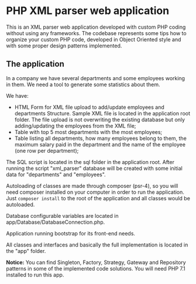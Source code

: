 # PHP XML parser web application

This is an XML parser web application developed with custom PHP coding without using any frameworks. The codebase represents some 
tips how to organize your custom PHP code, developed in Object Oriented style and with some proper design patterns implemented.

## The application

In a company we have several departments and some employees working in them. We need a tool to generate some statistics about them.

We have:
- HTML Form for XML file upload to add/update employees and departments Structure. Sample XML file is located in the application root folder. 
The file upload is not overwriting the existing database but only adding/updating the employees from the XML file;
- Table with top 5 most departments with the most employees;
- Table listing all departments, how many employees belong to them, the maximum salary paid in the department and the name of the employee (one row per department);

The SQL script is located in the sql folder in the application root. After running the script 
"xml_parser" database will be created with some initial data for "departments" and "employees".

Autoloading of classes are made through composer (psr-4), so you will need composer installed on your computer in order to run the application. 
Just `composer install` to the root of the application and all classes would be autoloaded.

Database configurable variables are located in app/Database/DatabaseConnection.php.

Application running bootstrap for its front-end needs.

All classes and interfaces and basically the full implementation is located in the "app" folder.

**Notice:** You can find Singleton, Factory, Strategy, Gateway and Repository patterns in some of the implemented code solutions. You will need
PHP 7.1 installed to run this app.